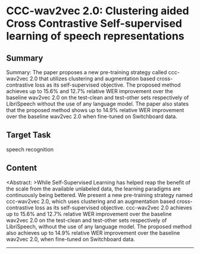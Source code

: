 # CCC-wav2vec 2.0: Clustering aided Cross Contrastive Self-supervised learning of speech representations

## Summary

Summary: The paper proposes a new pre-training strategy called ccc-wav2vec 2.0 that utilizes clustering and augmentation based cross-contrastive loss as its self-supervised objective. The proposed method achieves up to 15.6% and 12.7% relative WER improvement over the baseline wav2vec 2.0 on the test-clean and test-other sets respectively of LibriSpeech without the use of any language model. The paper also states that the proposed method shows up to 14.9% relative WER improvement over the baseline wav2vec 2.0 when fine-tuned on Switchboard data.


## Target Task

speech recognition

## Content

<Abstract: >While Self-Supervised Learning has helped reap the benefit of the scale from the available unlabeled data, the learning paradigms are continuously being bettered. We present a new pre-training strategy named ccc-wav2vec 2.0, which uses clustering and an augmentation based cross-contrastive loss as its self-supervised objective. ccc-wav2vec 2.0 achieves up to 15.6% and 12.7% relative WER improvement over the baseline wav2vec 2.0 on the test-clean and test-other sets respectively of LibriSpeech, without the use of any language model. The proposed method also achieves up to 14.9% relative WER improvement over the baseline wav2vec 2.0, when fine-tuned on Switchboard data.



---

